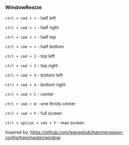 ### WindowResize

`ctrl + cmd + ⬅` - half left

`ctrl + cmd + ➡` - half right

`ctrl + cmd + ⬆` - half top

`ctrl + cmd + ⬇` - half bottom

`ctrl + cmd + 1` - top left

`ctrl + cmd + 2` - top right

`ctrl + cmd + 3` - bottom left

`ctrl + cmd + 4` - bottom right

`ctrl + cmd + C` - center

`ctrl + cmd + W` - one thrids center

`ctrl + cmd + F` - full screen

`ctrl + option + cmd + F` - max screen

Inspired by: https://github.com/wangshub/hammerspoon-config/tree/master/window
